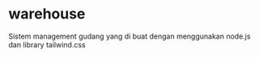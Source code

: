 # warehouse
Sistem management gudang yang di buat dengan menggunakan node.js dan library tailwind.css
